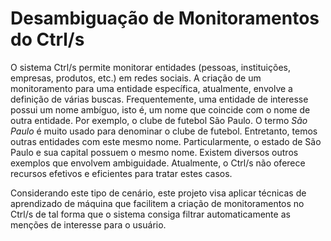 # Desambiguação de Monitoramentos do Ctrl/s
O sistema Ctrl/s permite monitorar entidades (pessoas, instituições, empresas, produtos, etc.) em redes sociais.
A criação de um monitoramento para uma entidade específica, atualmente, envolve a definição de várias buscas.
Frequentemente,
uma entidade de interesse possui um nome ambíguo,
isto é, um nome que coincide com o nome de outra entidade.
Por exemplo,
o clube de futebol São Paulo.
O termo *São Paulo* é muito usado para denominar o clube de futebol.
Entretanto,
temos outras entidades com este mesmo nome.
Particularmente,
o estado de São Paulo e sua capital possuem o mesmo nome.
Existem diversos outros exemplos que envolvem ambiguidade.
Atualmente, o Ctrl/s não oferece recursos efetivos e eficientes para tratar estes casos.

Considerando este tipo de cenário,
este projeto visa aplicar técnicas de aprendizado de máquina que facilitem a criação de monitoramentos no Ctrl/s
de tal forma que o sistema consiga filtrar automaticamente as menções de interesse para o usuário.